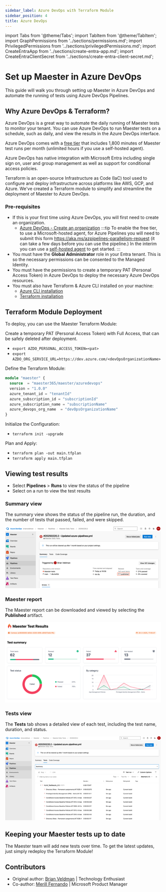 ```yaml
---
sidebar_label: Azure DevOps with Terraform Module
sidebar_position: 4
title: Azure DevOps
---
```


import Tabs from '@theme/Tabs';
import TabItem from '@theme/TabItem';
import GraphPermissions from '../sections/permissions.md';
import PrivilegedPermissions from '../sections/privilegedPermissions.md';
import CreateEntraApp from '../sections/create-entra-app.md';
import CreateEntraClientSecret from '../sections/create-entra-client-secret.md';

# <IIcon icon="vscode-icons:file-type-azurepipelines" height="48" /> Set up Maester in Azure DevOps

This guide will walk you through setting up Maester in Azure DevOps and automate the running of tests using Azure DevOps Pipelines.

## Why Azure DevOps & Terraform?

Azure DevOps is a great way to automate the daily running of Maester tests to monitor your tenant. You can use Azure DevOps to run Maester tests on a schedule, such as daily, and view the results in the Azure DevOps interface. 

Azure DevOps comes with a [free tier](https://azure.microsoft.com/pricing/details/devops/azure-devops-services/) that includes 1,800 minutes of Maester test runs per month (unlimited hours if you use a self-hosted agent).

Azure DevOps has native integration with Microsoft Entra including single sign on, user and group management as well as support for conditional access policies.

Terraform is an open-source Infrastructure as Code (IaC) tool used to configure and deploy infrastructure across platforms like AWS, GCP, and Azure. We've created a Terraform module to simplify and streamline the deployment of Maester to Azure DevOps.


### Pre-requisites

- If this is your first time using Azure DevOps, you will first need to create an organization.
  - [Azure DevOps - Create an organization](https://learn.microsoft.com/azure/devops/organizations/accounts/create-organization)
    :::tip
    To enable the free tier, to use a Microsoft-hosted agent, for Azure Pipelines you will need to submit this form https://aka.ms/azpipelines-parallelism-request (it can take a few days before you can use the pipeline.) In the interim you can use a [self-hosted agent](https://learn.microsoft.com/azure/devops/pipelines/agents/agents?view=azure-devops&tabs=yaml%2Cbrowser#self-hosted-agents) to get started.
    :::
- You must have the **Global Administrator** role in your Entra tenant. This is so the necessary permissions can be consented to the Managed Identity.
- You must have the permissions to create a temporary PAT (Personal Access Token) in Azure DevOps to deploy the necessary Azure DevOps resources.
- You must also have Terraform & Azure CLI installed on your machine:
  - [Azure CLI installation](https://learn.microsoft.com/en-us/cli/azure/install-azure-cli)
  - [Terraform installation](https://developer.hashicorp.com/terraform/tutorials/aws-get-started/install-cli)

## Terraform Module Deployment
To deploy, you can use the Maester Terraform Module:

Create a temporary PAT (Personal Access Token) with Full Access, that can be safely deleted after deployment. 

- `export AZDO_PERSONAL_ACCESS_TOKEN=<pat>`
- `export AZDO_ORG_SERVICE_URL=https://dev.azure.com/<devOpsOrganizationName>`

Define the Terraform Module: 

```terraform
module "maester" {
  source  = "maester365/maester/azuredevops"
  version = "1.0.0"
  azure_tenant_id = "tenantId"
  azure_subscription_id = "subscriptionId"
  azure_subscription_name = "subscriptionName"
  azure_devops_org_name  = "devOpsOrganizationName"
}
```

Initialize the Configuration:
- `terraform init -upgrade`

Plan and Apply:
- `terraform plan -out main.tfplan`
- `terraform apply main.tfplan`

## Viewing test results

- Select **Pipelines** > **Runs** to view the status of the pipeline
- Select on a run to view the test results

### Summary view

The summary view shows the status of the pipeline run, the duration, and the number of tests that passed, failed, and were skipped.

![Screenshot of Azure DevOps Pipeline Run Summary Page](assets/azure-devops-terraform-summary.png)

### Maester report

The Maester report can be downloaded and viewed by selecting the **Published** artifact.

![Screenshot of the downloaded Maester report](assets/azure-devops-terraform-maester-report.png)

### Tests view

The **Tests** tab shows a detailed view of each test, including the test name, duration, and status.

![Screenshot of Azure DevOps Pipeline Tests Page](assets/azure-devops-terraform-tests-page.png)


## Keeping your Maester tests up to date

The Maester team will add new tests over time. To get the latest updates, just simply redeploy the Terraform Module!

## Contributors

- Original author: [Brian Veldman](https://www.linkedin.com/in/brian-veldman/) | Technology Enthusiast
- Co-author: [Merill Fernando](https://www.linkedin.com/in/merill/) | Microsoft Product Manager
